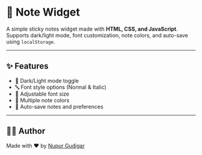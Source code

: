 # 📝 Note Widget

A simple sticky notes widget made with **HTML, CSS, and JavaScript**.  
Supports dark/light mode, font customization, note colors, and auto-save using `localStorage`.

---

## ✨ Features
- 🌙 Dark/Light mode toggle  
- 🔤 Font style options (Normal & Italic)  
- 📝 Adjustable font size  
- 🎨 Multiple note colors  
- 💾 Auto-save notes and preferences  

---

## 👩‍💻 Author
Made with ❤️ by [Nupur Gudigar](https://github.com/Nupur-Gudigar)

